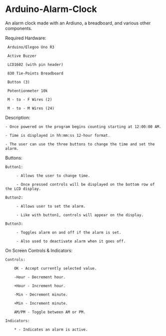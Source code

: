 # Arduino-Alarm-Clock
An alarm clock made with an Ardiuno, a breadboard, and various other components.

Required Hardware:

     Arduino/Elegoo Uno R3
     
     Active Buzzer
     
     LCD1602 (with pin header)
     
     830 Tie-Points Breadboard
     
     Button (3)
     
     Potentionmeter 10k
     
     M - to - F Wires (2)
     
     M - to - M Wires (24) 

Description:

	- Once powered on the program begins counting starting at 12:00:00 AM.

	- Time is displayed in hh:mm:ss 12-hour format.

    - The user can use the three buttons to change the time and set the alarm.

Buttons:

    Button1:
	
         - Allows the user to change time.
         
         - Once pressed controls will be displayed on the bottom row of the LCD display.
         
    Button2:
	
         - Allows user to set the alarm.
         
         - Like with button1, controls will appear on the display.
         
    Button3:
	
         - Toggles alarm on and off if the alarm is set.
         
         - Also used to deactivate alarm when it goes off.

On Screen Controls & Indicators:

	Controls:
	
		OK - Accept currently selected value.
		
		-Hour - Decrement hour.
		
		+Hour - Increment hour.
		
		-Min - Decrement minute.
		
		+Min - Increment minute.
		
		AM/PM - Toggle between AM or PM.
		
	Indicators:
	
		* - Indicates an alarm is active.
